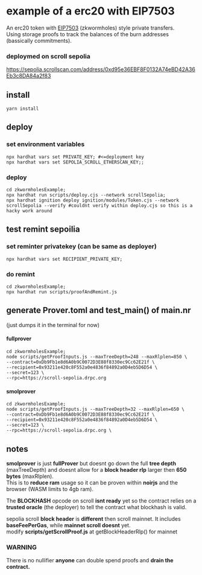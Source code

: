 # example of a erc20 with EIP7503 
An erc20 token with [EIP7503](https://eips.ethereum.org/EIPS/eip-7503) (zkwormholes) style private transfers.  
Using storage proofs to track the balances of the burn addresses (bassically commitments). 

### deploymed on scroll sepolia
https://sepolia.scrollscan.com/address/0xd95e36EBF8F0132A74eBD42A36Eb3c8DA84a2f83

## install
```shell
yarn install
```

## deploy
### set environment variables
```shell
npx hardhat vars set PRIVATE_KEY; #<=deployment key
npx hardhat vars set SEPOLIA_SCROLL_ETHERSCAN_KEY;;
```



### deploy
```shell
cd zkwormholesExample;
npx hardhat run scripts/deploy.cjs --network scrollSepolia;
npx hardhat ignition deploy ignition/modules/Token.cjs --network scrollSepolia --verify #couldnt verify within deploy.cjs so this is a hacky work around
```


## test remint sepoilia
### set reminter privatekey (can be same as deployer)
```shell
npx hardhat vars set RECIPIENT_PRIVATE_KEY;
```


### do remint
```shell
cd zkwormholesExample;
npx hardhat run scripts/proofAndRemint.js 
```

## generate Prover.toml and test_main() of main.nr
(just dumps it in the terminal for now)  
#### fullprover  
```shell
cd zkwormholesExample;
node scripts/getProofInputs.js --maxTreeDepth=248 --maxRlplen=850 \
--contract=0xDb9Fb1e8d6A0b9C0072D3E88f8330ec9Cc62E21f \
--recipient=0x93211e420c8F552a0e4836f84892a0D4eb5D6D54 \
--secret=123 \
--rpc=https://scroll-sepolia.drpc.org 
```
#### smolprover
```shell
cd zkwormholesExample;
node scripts/getProofInputs.js --maxTreeDepth=32 --maxRlplen=650 \
--contract=0xDb9Fb1e8d6A0b9C0072D3E88f8330ec9Cc62E21f \
--recipient=0x93211e420c8F552a0e4836f84892a0D4eb5D6D54 \
--secret=123 \
--rpc=https://scroll-sepolia.drpc.org \
```

## notes
**smolprover** is just **fullProver** but doesnt go down the full **tree depth** (maxTreeDepth) and doesnt allow for a **block header rlp** larger then **650 bytes** (maxRlplen).  
This is to **reduce ram** usage so it can be proven within **noirjs** and the browser (WASM limits to 4gb ram).  
  
The **BLOCKHASH** opcode on scroll **isnt ready** yet so the contract relies on a **trusted oracle** (the deployer) to tell the contract what blockhash is valid.  
  
sepolia scroll **block header** is **different** then scroll mainnet. It includes **baseFeePerGas**, while **mainnet scroll doesnt** yet.  
modify **scripts/getScrollProof.js** at getBlockHeaderRlp() for mainnet

### WARNING
There is no nullifier **anyone** can double spend proofs and **drain the contract.**